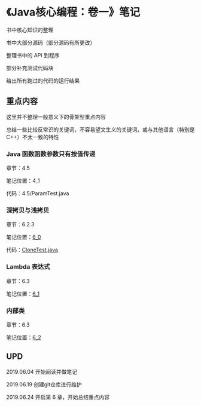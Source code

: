 # 《Java核心编程：卷一》笔记

书中核心知识的整理

书中大部分源码（部分源码有所更改）

整理书中的 API 到程序

部分补充测试代码块

给出所有跑过的代码的运行结果



## 重点内容

这里并不整理一般意义下的骨架型重点内容

总结一些比较反常识的关键词，不容易望文生义的关键词，或与其他语言（特别是 C++）不太一致的特性



### Java 函数函数参数只有按值传递

章节：4.5

笔记位置：4_1

代码：4.5/ParamTest.java



### 深拷贝与浅拷贝

章节：6.2.3

笔记位置：[6_0](/notes/Java核心技术卷一6_0.md#6.2.3-对象克隆)

代码：[CloneTest.java](src/第6章接口lambda表达式与内部类/6.2接口示例/cloneTest)



### Lambda 表达式

章节：6.3

笔记位置：[6_1](/notes/Java核心技术卷一6_1.md)



### 内部类

章节：6.3

笔记位置：[6_2](notes/Java核心技术卷一6_2.md)



## UPD

2019.06.04 开始阅读并做笔记

2019.06.19 创建git仓库进行维护

2019.06.24 开启第 6 章，开始总结重点内容

